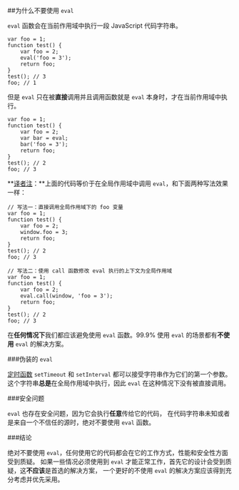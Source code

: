 ﻿##为什么不要使用 `eval`

`eval` 函数会在当前作用域中执行一段 JavaScript 代码字符串。

    var foo = 1;
    function test() {
        var foo = 2;
        eval('foo = 3');
        return foo;
    }
    test(); // 3
    foo; // 1

但是 `eval` 只在被**直接**调用并且调用函数就是 `eval` 本身时，才在当前作用域中执行。

    var foo = 1;
    function test() {
        var foo = 2;
        var bar = eval;
        bar('foo = 3');
        return foo;
    }
    test(); // 2
    foo; // 3

**[译者注][30]：**上面的代码等价于在全局作用域中调用 `eval`，和下面两种写法效果一样：

	// 写法一：直接调用全局作用域下的 foo 变量
	var foo = 1;
    function test() {
        var foo = 2;
        window.foo = 3;
        return foo;
    }
    test(); // 2
    foo; // 3
	
	// 写法二：使用 call 函数修改 eval 执行的上下文为全局作用域
	var foo = 1;
    function test() {
        var foo = 2;
        eval.call(window, 'foo = 3');
        return foo;
    }
    test(); // 2
    foo; // 3

在**任何情况下**我们都应该避免使用 `eval` 函数。99.9% 使用 `eval` 的场景都有**不使用** `eval` 的解决方案。
    
###伪装的 `eval`

[定时函数](#other.timeouts) `setTimeout` 和 `setInterval` 都可以接受字符串作为它们的第一个参数。
这个字符串**总是**在全局作用域中执行，因此 `eval` 在这种情况下没有被直接调用。


###安全问题

`eval` 也存在安全问题，因为它会执行**任意**传给它的代码，
在代码字符串未知或者是来自一个不信任的源时，绝对不要使用 `eval` 函数。

###结论

绝对不要使用 `eval`，任何使用它的代码都会在它的工作方式，性能和安全性方面受到质疑。
如果一些情况必须使用到 `eval` 才能正常工作，首先它的设计会受到质疑，这**不应该**是首选的解决方案，
一个更好的不使用 `eval` 的解决方案应该得到充分考虑并优先采用。

[30]: http://cnblogs.com/sanshi/
